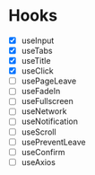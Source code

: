 # Hooks

- [X] useInput
- [X] useTabs
- [X] useTitle
- [X] useClick
- [ ] usePageLeave
- [ ] useFadeIn
- [ ] useFullscreen
- [ ] useNetwork
- [ ] useNotification
- [ ] useScroll
- [ ] usePreventLeave
- [ ] useConfirm
- [ ] useAxios
